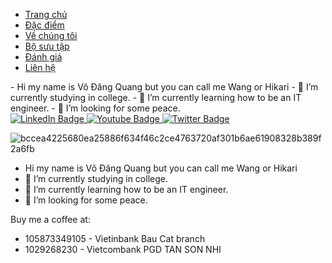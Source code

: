 <div>
  <ul>
    <li style="--x:1;"><a href="">Trang chủ</a></li>
    <li style="--x:2;"><a href="">Đặc điểm</a></li>
    <li style="--x:3;"><a href="">Về chúng tôi</a></li>
    <li style="--x:4;"><a href="">Bộ sưu tập</a></li>
    <li style="--x:5;"><a href="">Đánh giá</a></li>
    <li style="--x:6;"><a href="">Liên hệ</a></li>
  </ul>
</div>
- Hi my name is Võ Đăng Quang but you can call me Wang or Hikari
- 🔭 I’m currently studying in college.
- 🌱 I’m currently learning how to be an IT engineer.
- 🤔 I’m looking for some peace.
<div id="badges">
  <a href="your-linkedin-URL">
    <img src="https://img.shields.io/badge/LinkedIn-blue?style=for-the-badge&logo=linkedin&logoColor=white" alt="LinkedIn Badge"/>
  </a>
  <a href="your-youtube-URL">
    <img src="https://img.shields.io/badge/YouTube-red?style=for-the-badge&logo=youtube&logoColor=white" alt="Youtube Badge"/>
  </a>
  <a href="your-twitter-URL">
    <img src="https://img.shields.io/badge/Twitter-blue?style=for-the-badge&logo=twitter&logoColor=white" alt="Twitter Badge"/>
  </a>
</div>

![bccea4225680ea25886f634f46c2ce4763720af301b6ae61908328b389f2a6fb](https://user-images.githubusercontent.com/94774447/146408630-4decf956-1ffb-4e30-8c6a-f881ef93394a.jpg)



- Hi my name is Võ Đăng Quang but you can call me Wang or Hikari
- 🔭 I’m currently studying in college.
- 🌱 I’m currently learning how to be an IT engineer.
- 🤔 I’m looking for some peace.



Buy me a coffee at:
- 105873349105 - Vietinbank Bau Cat branch
- 1029268230 - Vietcombank PGD TAN SON NHI
